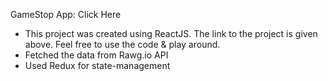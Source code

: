GameStop App: Click Here

* This project was created using ReactJS. The link to the project is given above. Feel free to use the code & play around.
* Fetched the data from Rawg.io API
* Used Redux for state-management

